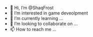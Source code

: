 - 👋 Hi, I’m @ShaqFrost
- 👀 I’m interested in game deveolpment 
- 🌱 I’m currently learning ...
- 💞️ I’m looking to collaborate on ...
- 📫 How to reach me ...

<!---
ShaqFrost/ShaqFrost is a ✨ special ✨ repository because its `README.md` (this file) appears on your GitHub profile.
You can click the Preview link to take a look at your changes.
--->
